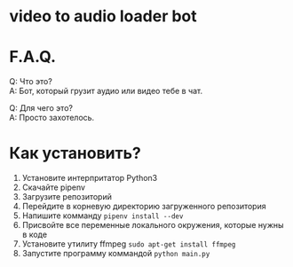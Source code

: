 <h1>video to audio loader bot</h1>

<h1>F.A.Q.</h1>

Q: Что это?<br>
A: Бот, который грузит аудио или видео тебе в чат.

Q: Для чего это?<br>
A: Просто захотелось.

<h1>Как установить?</h1>

  1. Установите интерпритатор Python3
  2. Скачайте pipenv
  3. Загрузите репозиторий
  4. Перейдите в корневую директорию загруженного репозитория
  5. Напишите комманду ```pipenv install --dev```
  6. Присвойте все переменные локального окружения, которые нужны в коде
  7. Установите утилиту ffmpeg ```sudo apt-get install ffmpeg```
  8. Запустите программу коммандой ```python main.py```


